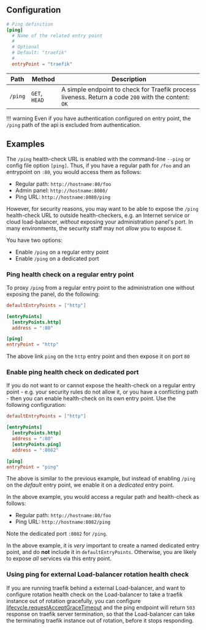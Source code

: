 ## Configuration

```toml
# Ping definition
[ping]
  # Name of the related entry point
  #
  # Optional
  # Default: "traefik"
  #
  entryPoint = "traefik"
```

| Path    | Method        | Description                                                                                        |
|---------|---------------|----------------------------------------------------------------------------------------------------|
| `/ping` | `GET`, `HEAD` | A simple endpoint to check for Traefik process liveness. Return a code `200` with the content: `OK` |


!!! warning
    Even if you have authentication configured on entry point, the `/ping` path of the api is excluded from authentication.

## Examples

The `/ping` health-check URL is enabled with the command-line `--ping` or config file option `[ping]`.
Thus, if you have a regular path for `/foo` and an entrypoint on `:80`, you would access them as follows:

* Regular path: `http://hostname:80/foo`
* Admin panel: `http://hostname:8080/`
* Ping URL: `http://hostname:8080/ping`

However, for security reasons, you may want to be able to expose the `/ping` health-check URL to outside health-checkers, e.g. an Internet service or cloud load-balancer, _without_ exposing your administration panel's port.
In many environments, the security staff may not _allow_ you to expose it.

You have two options:

* Enable `/ping` on a regular entry point
* Enable `/ping` on a dedicated port

### Ping health check on a regular entry point

To proxy `/ping` from a regular entry point to the administration one without exposing the panel, do the following:

```toml
defaultEntryPoints = ["http"]

[entryPoints]
  [entryPoints.http]
  address = ":80"

[ping]
entryPoint = "http"

```

The above link `ping` on the `http` entry point and then expose it on port `80`

### Enable ping health check on dedicated port

If you do not want to or cannot expose the health-check on a regular entry point - e.g. your security rules do not allow it, or you have a conflicting path - then you can enable health-check on its own entry point.
Use the following configuration:

```toml
defaultEntryPoints = ["http"]

[entryPoints]
  [entryPoints.http]
  address = ":80"
  [entryPoints.ping]
  address = ":8082"

[ping]
entryPoint = "ping"
```

The above is similar to the previous example, but instead of enabling `/ping` on the _default_ entry point, we enable it on a _dedicated_ entry point.

In the above example, you would access a regular path and health-check as follows:

* Regular path: `http://hostname:80/foo`
* Ping URL: `http://hostname:8082/ping`

Note the dedicated port `:8082` for `/ping`.

In the above example, it is _very_ important to create a named dedicated entry point, and do **not** include it in `defaultEntryPoints`.
Otherwise, you are likely to expose _all_ services via this entry point.

### Using ping for external Load-balancer rotation health check

If you are running traefik behind a external Load-balancer, and want to configure rotation health check on the Load-balancer to take a traefik instance out of rotation gracefully, you can configure [lifecycle.requestAcceptGraceTimeout](/configuration/commons.md#life-cycle) and the ping endpoint will return `503` response on traefik server termination, so that the Load-balancer can take the terminating traefik instance out of rotation, before it stops responding.